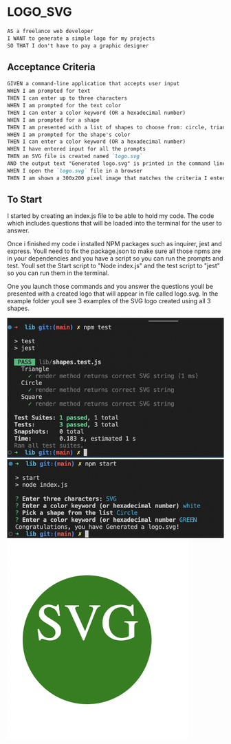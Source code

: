 # LOGO_SVG
```md
AS a freelance web developer
I WANT to generate a simple logo for my projects
SO THAT I don't have to pay a graphic designer
```

## Acceptance Criteria

```md
GIVEN a command-line application that accepts user input
WHEN I am prompted for text
THEN I can enter up to three characters
WHEN I am prompted for the text color
THEN I can enter a color keyword (OR a hexadecimal number)
WHEN I am prompted for a shape
THEN I am presented with a list of shapes to choose from: circle, triangle, and square
WHEN I am prompted for the shape's color
THEN I can enter a color keyword (OR a hexadecimal number)
WHEN I have entered input for all the prompts
THEN an SVG file is created named `logo.svg`
AND the output text "Generated logo.svg" is printed in the command line
WHEN I open the `logo.svg` file in a browser
THEN I am shown a 300x200 pixel image that matches the criteria I entered
```


## To Start 
I started by creating an index.js file to be able to hold my code.
The code which includes questions that will be loaded into the terminal for the user to answer.

Once i finished my code i installed NPM packages such as inquirer, jest and express.
Youll need to fix the package.json to make sure all those npms are in your dependencies and you have a script so you can run the prompts and test.
Youll set the Start script to "Node index.js" and the test script to "jest" so you can run them in the terminal.

One you launch those commands and you answer the questions youll be presented with a created logo that will appear in file called logo.svg. In the example folder youll see 3 examples of the SVG logo created using all 3 shapes.


![this is a screenshot of the test passing in the terminal](./assets/TEST.png)
![this is a screenshot of the inquirer questions answered and logo created](./assets/NPM_START.png)
![this is a screenshot of the created SVG img](./assets/SVG_IMG.png)